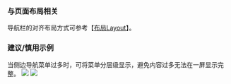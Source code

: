 

### 与页面布局相关

导航栏的对齐布局方式可参考【[布局Layout](.layout)】。


### 建议/慎用示例

当侧边导航菜单过多时，可将菜单分层级显示，避免内容过多无法在一屏显示完整。
<img src="https://oteam-tdesign-1258344706.cos.ap-guangzhou.myqcloud.com/site/design/%E5%AF%BC%E8%88%AAmenu%201.png"/>
<img src="https://oteam-tdesign-1258344706.cos.ap-guangzhou.myqcloud.com/site/design/%E5%AF%BC%E8%88%AAmenu%202.png"/>
